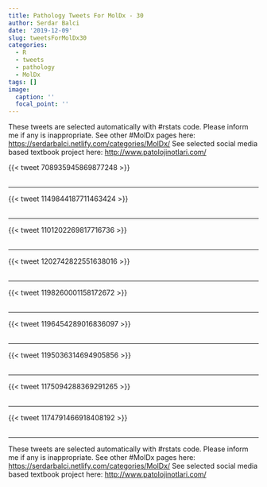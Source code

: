 ```yaml
---
title: Pathology Tweets For MolDx - 30
author: Serdar Balci
date: '2019-12-09'
slug: tweetsForMolDx30
categories:
  - R
  - tweets
  - pathology
  - MolDx
tags: []
image:
  caption: ''
  focal_point: ''
---
```



These tweets are selected automatically with #rstats code. Please inform me if any is inappropriate.
See other #MolDx pages here: https://serdarbalci.netlify.com/categories/MolDx/ 
See selected social media based textbook project here: http://www.patolojinotlari.com/

{{< tweet 708935945869877248 >}}
<br>
<br>
<hr>
{{< tweet 1149844187711463424 >}}
<br>
<br>
<hr>
{{< tweet 1101202269817716736 >}}
<br>
<br>
<hr>
{{< tweet 1202742822551638016 >}}
<br>
<br>
<hr>
{{< tweet 1198260001158172672 >}}
<br>
<br>
<hr>
{{< tweet 1196454289016836097 >}}
<br>
<br>
<hr>
{{< tweet 1195036314694905856 >}}
<br>
<br>
<hr>
{{< tweet 1175094288369291265 >}}
<br>
<br>
<hr>
{{< tweet 1174791466918408192 >}}
<br>
<br>
<hr>


These tweets are selected automatically with #rstats code. Please inform me if any is inappropriate.
See other #MolDx pages here: https://serdarbalci.netlify.com/categories/MolDx/ 
See selected social media based textbook project here: http://www.patolojinotlari.com/
